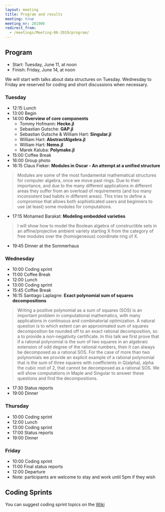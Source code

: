 ```yaml
---
layout: meeting
title: Program and results
meeting: true
meeting_nr: 201906
redirect_from:
  - /meetings/Meeting-06-2019/program/
---
```


## Program
* Start: Tuesday, June 11, at noon
* Finish: Friday, June 14, at noon

We will start with talks about data structures on Tuesday. Wednesday to Friday are reserved for
coding and short discussions when necessary.

### Tuesday

* 12:15 Lunch
* 13:00 Begin
* 14:00 **Overview of core components**
  + Tommy Hofmann: **Hecke.jl**
  + Sebastian Gutsche: **GAP.jl**
  + Sebastian Gutsche & William Hart: **Singular.jl**
  + William Hart: **AbstractAlgebra.jl**
  + William Hart: **Nemo.jl**
  + Marek Kaluba: **Polymake.jl**
* 15:00 Coffee Break
* 16:00 Group photo
* 16:15 Claus Fieker: **Modules in Oscar - An attempt at a unified structure**
> Modules are some of the most fundamental mathematical structures for
> computer algebra, once we move past rings.
> Due to their importance, and due to the many different applications in
> different areas they suffer from an overload of requirements (and too
> many inconsistent bad habits in different areas).
> This tries to define a compromise that allows both sophisticated users
> and beginners to use (at least) some modules for computations.
* 17:15 Mohamed Barakat: **Modeling embedded varieties**
> I will show how to model the Boolean algebra of constructible sets
> in an affine/projective ambient variety starting X
> from the category of free modules over the (homogeneous) coordinate ring of X.
* 19:45 Dinner at the Sommerhaus

### Wednesday

* 10:00 Coding sprint
* 11:00 Coffee Break
* 12:00 Lunch
* 13:00 Coding sprint
* 15:45 Coffee Break
* 16:15 Santiago Laplagne: **Exact polynomial sum of squares decompositions**
> Writing a positive polynomial as a sum of squares (SOS) is an important
> problem in computational mathematics, with many applications in continuous
> and combinatorial optimization.
> A natural question is to which extent can an approximated sum of squares
> decomposition be rounded off to an exact rational decomposition, so a to
> provide a non-negativity certificate. In this talk we first prove that if a
> rational polynomial is the sum of two squares in an algebraic extension of
> odd degree of the rational numbers, then it can always be decomposed as a
> rational SOS. For the case of more than two polynomials we provide an
> explicit example of a rational polynomial that is the sum of three squares
> with coefficients in Q(alpha), alpha the cubic root of 2, that cannot be
> decomposed as a rational SOS.  We will show computations in Maple and
> Singular to answer these questions and find the decompositions.
* 17:30 Status reports
* 19:00 Dinner

### Thursday

* 10:00 Coding sprint
* 12:00 Lunch
* 13:00 Coding sprint
* 17:00 Status reports
* 19:00 Dinner

### Friday

* 10:00 Coding sprint
* 11:00 Final status reports
* 12:00 Departure
* Note: participants are welcome to stay and work until 5pm if they wish

## Coding Sprints

You can suggest coding sprint topics on the [Wiki](https://github.com/oscar-system/Oscar.jl/wiki/Coding-Sprints----Towards-OSCAR-1.0-(June-'19))
